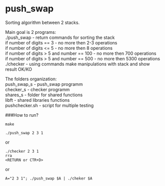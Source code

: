 # push_swap

Sorting algorithm between 2 stacks.  

Main goal is 2 programs:  
./push_swap - return commands for sorting the stack  
	if number of digits == 3 - no more then 2-3 operations  
	if number of digits <= 5 - no more then 8 operations  
	if number of digits > 5 and number == 100 - no more then 700 operations  
	if number of digits > 5 and number == 500 - no more then 5300 operations  
./checker - using commands make manipulations with stack and show result OK/KO  
  
The folders organization:  
push_swap_s - push_swap programm  
checker_s - checker programm  
shares_s - folder for shared functions  
libft - shared libraries functions  
pushchecker.sh - script for multiple testing  

###How to run?
```
make
```

```
./push_swap 2 3 1
```
or

```
./checker 2 3 1
rra
<RETURN or CTR+D>
```
or
```
A="2 3 1"; ./push_swap $A | ./cheker $A
```
